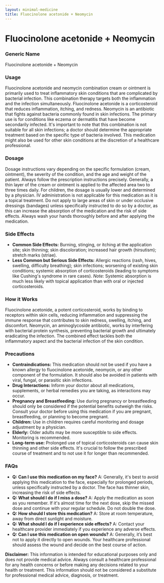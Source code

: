 ```yaml
---
layout: minimal-medicine
title: Fluocinolone acetonide + Neomycin
---
```


# Fluocinolone acetonide + Neomycin
### Generic Name
Fluocinolone acetonide + Neomycin

### Usage

Fluocinolone acetonide and neomycin combination cream or ointment is primarily used to treat inflammatory skin conditions that are complicated by bacterial infection.  This combination therapy targets both the inflammation and the infection simultaneously.  Fluocinolone acetonide is a corticosteroid that reduces inflammation, itching, and redness. Neomycin is an antibiotic that fights against bacteria commonly found in skin infections.  The primary use is for conditions like eczema or dermatitis that have become secondarily infected.  It's important to note that this combination is not suitable for all skin infections; a doctor should determine the appropriate treatment based on the specific type of bacteria involved.  This medication might also be used for other skin conditions at the discretion of a healthcare professional.


### Dosage

Dosage instructions vary depending on the specific formulation (cream, ointment), the severity of the condition, and the age and weight of the patient.  Always follow the prescription instructions precisely.  Generally, a thin layer of the cream or ointment is applied to the affected area two to three times daily.  For children, the dosage is usually lower and determined by a physician.  IV administration is not applicable for this medication as it is a topical treatment.  Do not apply to large areas of skin or under occlusive dressings (bandages) unless specifically instructed to do so by a doctor, as this can increase the absorption of the medication and the risk of side effects.  Always wash your hands thoroughly before and after applying the medication.


### Side Effects

* **Common Side Effects:** Burning, stinging, or itching at the application site; skin thinning; skin discoloration; increased hair growth (hirsutism); stretch marks (striae).
* **Less Common but Serious Side Effects:** Allergic reactions (rash, hives, swelling, difficulty breathing); skin infections; worsening of existing skin conditions; systemic absorption of corticosteroids (leading to symptoms like Cushing's syndrome in rare cases).  *Note:* Systemic absorption is much less likely with topical application than with oral or injected corticosteroids.


### How it Works

Fluocinolone acetonide, a potent corticosteroid, works by binding to receptors within skin cells, reducing inflammation and suppressing the immune response that contributes to skin redness, swelling, itching, and discomfort. Neomycin, an aminoglycoside antibiotic, works by interfering with bacterial protein synthesis, preventing bacterial growth and ultimately eradicating the infection.  The combined effect tackles both the inflammatory aspect and the bacterial infection of the skin condition.


### Precautions

* **Contraindications:** This medication should not be used if you have a known allergy to fluocinolone acetonide, neomycin, or any other component of the formulation.  It should also be avoided in patients with viral, fungal, or parasitic skin infections.
* **Drug Interactions:**  Inform your doctor about all medications, supplements, or herbal remedies you are taking, as interactions may occur.
* **Pregnancy and Breastfeeding:** Use during pregnancy or breastfeeding should only be considered if the potential benefits outweigh the risks. Consult your doctor before using this medication if you are pregnant, breastfeeding, or planning to become pregnant.
* **Children:** Use in children requires careful monitoring and dosage adjustment by a physician.
* **Elderly:** Older adults may be more susceptible to side effects.  Monitoring is recommended.
* **Long-term use:** Prolonged use of topical corticosteroids can cause skin thinning and other side effects.  It's crucial to follow the prescribed course of treatment and to not use it for longer than recommended.



### FAQs

* **Q: Can I use this medication on my face?** A:  Generally, it's best to avoid applying this medication to the face, especially for prolonged periods, unless specifically instructed by a doctor. The face has thinner skin, increasing the risk of side effects.
* **Q: What should I do if I miss a dose?** A: Apply the medication as soon as you remember. If it's almost time for the next dose, skip the missed dose and continue with your regular schedule.  Do not double the dose.
* **Q: How should I store this medication?** A: Store at room temperature, away from direct sunlight and moisture.
* **Q: What should I do if I experience side effects?** A: Contact your healthcare provider immediately if you experience any adverse effects.
* **Q: Can I use this medication on open wounds?** A:  Generally, it’s best not to apply it directly to open wounds. Your healthcare professional should assess the wound and decide on the best course of action.

**Disclaimer:** This information is intended for educational purposes only and does not provide medical advice. Always consult a healthcare professional for any health concerns or before making any decisions related to your health or treatment.  This information should not be considered a substitute for professional medical advice, diagnosis, or treatment.
